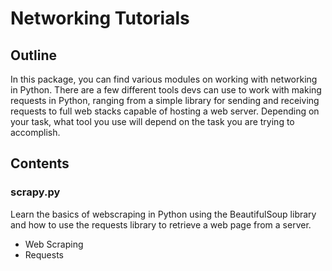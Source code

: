 # Networking Tutorials

## Outline
In this package, you can find various modules on working with
networking in Python. There are a few different tools devs can use to work with making requests in Python, ranging from a simple library for sending and receiving requests to full web stacks capable of hosting a web server. Depending on your task, what tool you use will depend on the task you are trying to accomplish.

## Contents

### scrapy.py
Learn the basics of webscraping in Python using the BeautifulSoup library and how to use the requests library to retrieve a web page from a server.
- Web Scraping
- Requests